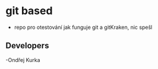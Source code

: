 # git based



* repo pro otestování jak funguje git a gitKraken, nic spešl

## Developers

-Ondřej Kurka

